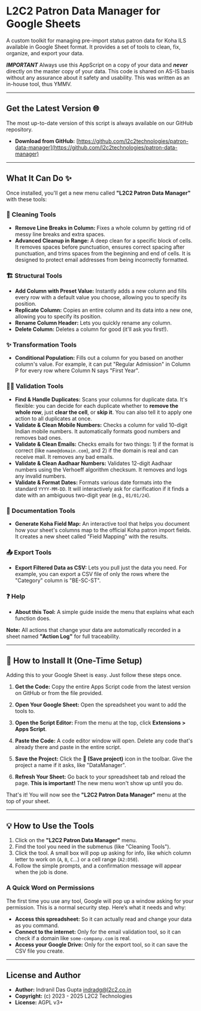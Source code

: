 # L2C2 Patron Data Manager for Google Sheets

A custom toolkit for managing pre-import status patron data for Koha ILS available in Google Sheet format. It provides a set of tools to clean, fix, organize, and export your data.

***IMPORTANT*** Always use this AppScript on a copy of your data and ***never*** directly on the master copy of your data. This code is shared on AS-IS basis without any assurance about it safety and usability. This was written as an in-house tool, thus YMMV.

---

## Get the Latest Version 🌐

The most up-to-date version of this script is always available on our GitHub repository.

* **Download from GitHub:** [https://github.com/l2c2technologies/patron-data-manager](https://github.com/l2c2technologies/patron-data-manager)

---

## What It Can Do ✨

Once installed, you'll get a new menu called **"L2C2 Patron Data Manager"** with these tools:

### 🧼 Cleaning Tools
* **Remove Line Breaks in Column:** Fixes a whole column by getting rid of messy line breaks and extra spaces.
* **Advanced Cleanup in Range:** A deep clean for a specific block of cells. It removes spaces before punctuation, ensures correct spacing after punctuation, and trims spaces from the beginning and end of cells. It is designed to protect email addresses from being incorrectly formatted.

### 🏗️ Structural Tools
* **Add Column with Preset Value:** Instantly adds a new column and fills every row with a default value you choose, allowing you to specify its position.
* **Replicate Column:** Copies an entire column and its data into a new one, allowing you to specify its position.
* **Rename Column Header:** Lets you quickly rename any column.
* **Delete Column:** Deletes a column for good (it'll ask you first!).

### ✨ Transformation Tools
* **Conditional Population:** Fills out a column for you based on another column's value. For example, it can put "Regular Admission" in Column P for every row where Column N says "First Year".

### 🕵️‍♂️ Validation Tools
* **Find & Handle Duplicates:** Scans your columns for duplicate data. It's flexible: you can decide for each duplicate whether to **remove the whole row**, just **clear the cell**, or **skip it**. You can also tell it to apply one action to all duplicates at once.
* **Validate & Clean Mobile Numbers:** Checks a column for valid 10-digit Indian mobile numbers. It automatically formats good numbers and removes bad ones.
* **Validate & Clean Emails:** Checks emails for two things: 1) if the format is correct (like `name@domain.com`), and 2) if the domain is real and can receive mail. It removes any bad emails.
* **Validate & Clean Aadhaar Numbers:** Validates 12-digit Aadhaar numbers using the Verhoeff algorithm checksum. It removes and logs any invalid numbers.
* **Validate & Format Dates:** Formats various date formats into the standard `YYYY-MM-DD`. It will interactively ask for clarification if it finds a date with an ambiguous two-digit year (e.g., `01/01/24`).

### 📝 Documentation Tools
* **Generate Koha Field Map:** An interactive tool that helps you document how your sheet's columns map to the official Koha patron import fields. It creates a new sheet called "Field Mapping" with the results.

### 📤 Export Tools
* **Export Filtered Data as CSV:** Lets you pull just the data you need. For example, you can export a CSV file of only the rows where the "Category" column is "BE-SC-ST".

### ❓ Help
* **About this Tool:** A simple guide inside the menu that explains what each function does.

**Note:** All actions that change your data are automatically recorded in a sheet named **"Action Log"** for full traceability.

---

## 🚀 How to Install It (One-Time Setup)

Adding this to your Google Sheet is easy. Just follow these steps once.

1.  **Get the Code:**
    Copy the entire Apps Script code from the latest version on GitHub or from the file provided.

2.  **Open Your Google Sheet:**
    Open the spreadsheet you want to add the tools to.

3.  **Open the Script Editor:**
    From the menu at the top, click **Extensions > Apps Script**.

4.  **Paste the Code:**
    A code editor window will open. Delete any code that's already there and paste in the entire script.

5.  **Save the Project:**
    Click the **💾 (Save project)** icon in the toolbar. Give the project a name if it asks, like "DataManager".

6.  **Refresh Your Sheet:**
    Go back to your spreadsheet tab and reload the page. **This is important!** The new menu won't show up until you do.

That's it! You will now see the **"L2C2 Patron Data Manager"** menu at the top of your sheet.

---

## 💡 How to Use the Tools

1.  Click on the **"L2C2 Patron Data Manager"** menu.
2.  Find the tool you need in the submenus (like "Cleaning Tools").
3.  Click the tool. A small box will pop up asking for info, like which column letter to work on (`A`, `B`, `C`...) or a cell range (`A2:D50`).
4.  Follow the simple prompts, and a confirmation message will appear when the job is done.

### A Quick Word on Permissions
The first time you use any tool, Google will pop up a window asking for your permission. This is a normal security step. Here’s what it needs and why:

* **Access this spreadsheet:** So it can actually read and change your data as you command.
* **Connect to the internet:** Only for the email validation tool, so it can check if a domain like `some-company.com` is real.
* **Access your Google Drive:** Only for the export tool, so it can save the CSV file you create.

---

## License and Author

* **Author:** Indranil Das Gupta <indradg@l2c2.co.in>
* **Copyright:** (c) 2023 - 2025 L2C2 Technologies
* **License:** AGPL v3+
